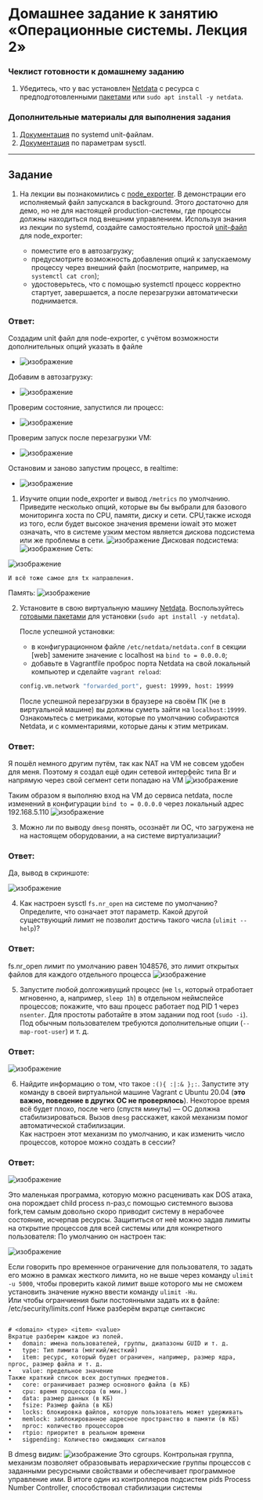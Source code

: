 # Домашнее задание к занятию «Операционные системы. Лекция 2»



### Чеклист готовности к домашнему заданию

1. Убедитесь, что у вас установлен [Netdata](https://github.com/netdata/netdata) c ресурса с предподготовленными [пакетами](https://packagecloud.io/netdata/netdata/install) или `sudo apt install -y netdata`.


### Дополнительные материалы для выполнения задания

1. [Документация](https://www.freedesktop.org/software/systemd/man/systemd.service.html) по systemd unit-файлам.
2. [Документация](https://www.kernel.org/doc/Documentation/sysctl/) по параметрам sysctl.

------

## Задание

1. На лекции вы познакомились с [node_exporter](https://github.com/prometheus/node_exporter/releases). В демонстрации его исполняемый файл запускался в background. Этого достаточно для демо, но не для настоящей production-системы, где процессы должны находиться под внешним управлением. Используя знания из лекции по systemd, создайте самостоятельно простой [unit-файл](https://www.freedesktop.org/software/systemd/man/systemd.service.html) для node_exporter:

    * поместите его в автозагрузку;
    * предусмотрите возможность добавления опций к запускаемому процессу через внешний файл (посмотрите, например, на `systemctl cat cron`);
    * удостоверьтесь, что с помощью systemctl процесс корректно стартует, завершается, а после перезагрузки автоматически поднимается.

### Ответ: 
Создадим unit файл для node-exporter, с учётом возможности дополнительных опций указать в файле
*  ![изображение](https://user-images.githubusercontent.com/123881243/226596690-ca6c158a-7d06-46f2-b8d0-1b8437394e7f.png)

Добавим в автозагрузку:
*  ![изображение](https://user-images.githubusercontent.com/123881243/226355056-42932a23-bdc7-431e-a8c0-ecddcb1300fe.png)

Проверим состояние, запустился ли процесс:
*   ![изображение](https://user-images.githubusercontent.com/123881243/226595878-8ee501cd-d80c-4304-8efb-ddb9fce35047.png)

Проверим запуск после перезагрузки VM:
*  ![изображение](https://user-images.githubusercontent.com/123881243/226597179-dfe64832-fadf-4d3f-83ca-d2dbbe579e5d.png)

Остановим и заново запустим процесс, в realtime:
*  ![изображение](https://user-images.githubusercontent.com/123881243/226597532-f2ccfa6a-f822-4888-b5d0-9e67f3102fec.png)

1. Изучите опции node_exporter и вывод `/metrics` по умолчанию. Приведите несколько опций, которые вы бы выбрали для базового мониторинга хоста по CPU, памяти, диску и сети.
CPU,также исходя из того, если будет высокое значения времени iowait это может означать, что в системе узким местом является дискова подсистема или же проблемы в сети. 
![изображение](https://user-images.githubusercontent.com/123881243/226625883-d6e6513e-44eb-4cec-8f0c-f618d5574569.png)
Дисковая подсистема:
![изображение](https://user-images.githubusercontent.com/123881243/226628298-cb4e29b9-1068-4c27-803e-dd50c7d61f65.png)
Сеть:

 ![изображение](https://user-images.githubusercontent.com/123881243/226625336-3859e23e-a7d2-4543-a2d6-aa6e332397ec.png)

`И всё тоже самое для tx направления.`

Память:
![изображение](https://user-images.githubusercontent.com/123881243/226627839-f7d465bd-5123-4e3f-8924-ed20615b80b3.png)

2. Установите в свою виртуальную машину [Netdata](https://github.com/netdata/netdata). Воспользуйтесь [готовыми пакетами](https://packagecloud.io/netdata/netdata/install) для установки (`sudo apt install -y netdata`). 
   
   После успешной установки:
   
    * в конфигурационном файле `/etc/netdata/netdata.conf` в секции [web] замените значение с localhost на `bind to = 0.0.0.0`;
    * добавьте в Vagrantfile проброс порта Netdata на свой локальный компьютер и сделайте `vagrant reload`:

    ```bash
    config.vm.network "forwarded_port", guest: 19999, host: 19999
    ```

    После успешной перезагрузки в браузере на своём ПК (не в виртуальной машине) вы должны суметь зайти на `localhost:19999`. Ознакомьтесь с метриками, которые по умолчанию собираются Netdata, и с комментариями, которые даны к этим метрикам.

### Ответ:
Я пошёл немного другим путём, так как NAT на VM не совсем удобен для меня. Поэтому я создал ещё один сетевой интерфейс типа Br и напрямую через свой сегмент сети попадаю на VM
![изображение](https://user-images.githubusercontent.com/123881243/226679439-70f66893-cbe9-44ad-a182-cbe0e094b792.png)

Таким образом я выполняю вход на VM до сервиса netdata, после изменений в конфигурации `bind to = 0.0.0.0` через локальный адрес 192.168.5.110
![изображение](https://user-images.githubusercontent.com/123881243/226680149-c938452b-9a51-4b7a-a7b2-a99be313341b.png)

3. Можно ли по выводу `dmesg` понять, осознаёт ли ОС, что загружена не на настоящем оборудовании, а на системе виртуализации?

### Ответ: 
Да, вывод в скриншоте:

![изображение](https://user-images.githubusercontent.com/123881243/226680489-628beccc-c2b6-442c-88bc-267b777b19f2.png)

4. Как настроен sysctl `fs.nr_open` на системе по умолчанию? Определите, что означает этот параметр. Какой другой существующий лимит не позволит достичь такого числа (`ulimit --help`)?

### Ответ:
fs.nr_open лимит по умолчанию равен 1048576, это лимит открытых файлов для каждого отдельного процесса
![изображение](https://user-images.githubusercontent.com/123881243/226707472-8a83e8ee-a238-46fc-812a-ddab164eed5c.png)


5. Запустите любой долгоживущий процесс (не `ls`, который отработает мгновенно, а, например, `sleep 1h`) в отдельном неймспейсе процессов; покажите, что ваш процесс работает под PID 1 через `nsenter`. Для простоты работайте в этом задании под root (`sudo -i`). Под обычным пользователем требуются дополнительные опции (`--map-root-user`) и т. д.

### Ответ:
![изображение](https://user-images.githubusercontent.com/123881243/226983595-9ff5f390-1f79-4ff9-87f5-bdb0322fda1f.png)

6. Найдите информацию о том, что такое `:(){ :|:& };:`. Запустите эту команду в своей виртуальной машине Vagrant с Ubuntu 20.04 (**это важно, поведение в других ОС не проверялось**). Некоторое время всё будет плохо, после чего (спустя минуты) — ОС должна стабилизироваться. Вызов `dmesg` расскажет, какой механизм помог автоматической стабилизации.  
Как настроен этот механизм по умолчанию, и как изменить число процессов, которое можно создать в сессии?
### Ответ:
![изображение](https://user-images.githubusercontent.com/123881243/226871263-0983a842-7413-4681-bbf4-eb4e1a91561b.png)

Это маленькая программа, которую можно расценивать как DOS атака, она порождает child process n-раз,с помощью системного вызова fork,тем самым довольно скоро приводит систему в нерабочее состояние, исчерпав ресурсы.
Защититься от неё можно задав лимиты на открытие процессов для всей системы или для конкретного пользователя:
По умолчанию он настроен так:

![изображение](https://user-images.githubusercontent.com/123881243/226722447-9e6869a7-dda6-4d79-bfc1-6de65ee86045.png)

Если говорить про временное ограничение для пользователя, то задать его можно в рамках жесткого лимита, но не выше через команду `ulimit -u 5000`, чтобы проверить какой лимит выше которого мы не сможем установить значение нужно ввести команду  `ulimit -Hu`.  
Или чтобы огранчиения были постоянными задать их в файле: /etc/security/limits.conf
Ниже разберём вкратце синтаксис 

```

# <domain> <type> <item> <value>
Вкратце разберем каждое из полей.
•	domain: имена пользователей, группы, диапазоны GUID и т. д.
•	type: Тип лимита (мягкий/жесткий)
•	item: ресурс, который будет ограничен, например, размер ядра, nproc, размер файла и т. д.
•	value: предельное значение
Также краткий список всех доступных предметов.
•	core: ограничивает размер основного файла (в КБ)
•	cpu: время процессора (в мин.)
•	data: размер данных (в КБ)
•	fsize: Размер файла (в КБ)
•	locks: блокировка файлов, которую пользователь может удерживать
•	memlock: заблокированное адресное пространство в памяти (в КБ)
•	nproc: количество процессоров
•	rtpio: приоритет в реальном времени
•	sigpending: Количество ожидающих сигналов
```
В dmesg видим:
![изображение](https://user-images.githubusercontent.com/123881243/226871392-32a62e5d-9f9e-4003-8b5c-2180312f4db2.png)
Это cgroups. Контрольная группа, механизм позволяет образовывать иерархические группы процессов с заданными ресурсными свойствами и обеспечивает программное управление ими.
В итоге один из контроллеров подсистем pids Process Number Controller, способствовал стабилизации системы 


